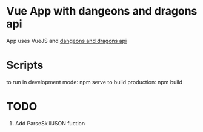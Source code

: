 # Vue App with dangeons and dragons api

App uses VueJS and [dangeons and dragons api](http://www.dnd5eapi.co/)

# Scripts

to run in development mode: npm serve
to build production: npm build


# TODO

1. Add ParseSkillJSON fuction